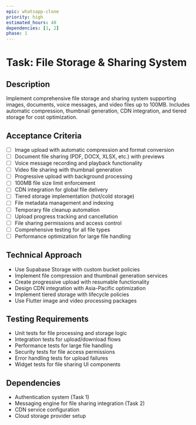 ```yaml
---
epic: whatsapp-clone
priority: high
estimated_hours: 40
dependencies: [1, 2]
phase: 1
---
```


# Task: File Storage & Sharing System

## Description
Implement comprehensive file storage and sharing system supporting images, documents, voice messages, and video files up to 100MB. Includes automatic compression, thumbnail generation, CDN integration, and tiered storage for cost optimization.

## Acceptance Criteria
- [ ] Image upload with automatic compression and format conversion
- [ ] Document file sharing (PDF, DOCX, XLSX, etc.) with previews
- [ ] Voice message recording and playback functionality
- [ ] Video file sharing with thumbnail generation
- [ ] Progressive upload with background processing
- [ ] 100MB file size limit enforcement
- [ ] CDN integration for global file delivery
- [ ] Tiered storage implementation (hot/cold storage)
- [ ] File metadata management and indexing
- [ ] Temporary file cleanup automation
- [ ] Upload progress tracking and cancellation
- [ ] File sharing permissions and access control
- [ ] Comprehensive testing for all file types
- [ ] Performance optimization for large file handling

## Technical Approach
- Use Supabase Storage with custom bucket policies
- Implement file compression and thumbnail generation services
- Create progressive upload with resumable functionality
- Design CDN integration with Asia-Pacific optimization
- Implement tiered storage with lifecycle policies
- Use Flutter image and video processing packages

## Testing Requirements
- Unit tests for file processing and storage logic
- Integration tests for upload/download flows
- Performance tests for large file handling
- Security tests for file access permissions
- Error handling tests for upload failures
- Widget tests for file sharing UI components

## Dependencies
- Authentication system (Task 1)
- Messaging engine for file sharing integration (Task 2)
- CDN service configuration
- Cloud storage provider setup